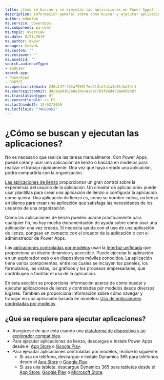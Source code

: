```yaml
---
title: ¿Cómo se buscan y se ejecutan las aplicaciones en Power Apps? | Microsoft Docs
description: Información general sobre cómo buscar y ejecutar aplicaciones de Power Apps.
author: mduelae
ms.service: powerapps
ms.component: pa-user
ms.topic: overview
ms.date: 8/21/2019
ms.author: mkaur
manager: kvivek
ms.custom: ''
ms.reviewer: ''
ms.assetid: ''
search.audienceType:
- enduser
search.app:
- PowerApps
- D365CE
ms.openlocfilehash: 246b147ff55a7959f7ee2f2cdfa1a1e01fbd7ef1
ms.sourcegitcommit: dd2a8a0362a8e1b64a1dac7b9f98d43da8d0bd87
ms.translationtype: HT
ms.contentlocale: es-ES
ms.lasthandoff: 12/02/2019
ms.locfileid: "74680452"
---
```

# <a name="how-do-i-find-and-run-apps"></a>¿Cómo se buscan y ejecutan las aplicaciones?

No es necesario que realice las tareas manualmente. Con Power Apps, puede crear y usar una aplicación de lienzo o basada en modelos para realizar el trabajo rápidamente. Una vez que haya creado una aplicación, podrá compartirla con la organización. 

[Las aplicaciones de lienzo](/powerapps/maker/canvas-apps/getting-started) proporcionan un gran control sobre la experiencia del usuario de la aplicación. Un creador de aplicaciones puede usar plantillas para crear una aplicación de lienzo o configurar la aplicación como quiera. Una aplicación de lienzo es, como su nombre indica, un lienzo en blanco para crear una aplicación que satisfaga las necesidades de los usuarios de una organización.

Como las aplicaciones de lienzo pueden usarse prácticamente para cualquier fin, no hay mucha documentación de ayuda sobre cómo usar una aplicación una vez creada. Si necesita ayuda con el uso de una aplicación de lienzo, póngase en contacto con el creador de la aplicación o con el administrador de Power Apps.

Las [aplicaciones controladas por modelos](/powerapps/maker/model-driven-apps/model-driven-app-overview) usan la [Interfaz unificada](unified-interface.md) que proporciona un diseño dinámico y accesible. Puede ejecutar la aplicación en un explorador web o en dispositivos móviles conocidos. La aplicación tiene varios componentes, entre los cuales se incluyen los paneles, los formularios, las vistas, los gráficos y los procesos empresariales, que contribuyen a facilitar el uso de la aplicación.

En esta sección se proporciona información acerca de cómo buscar y ejecutar aplicaciones de lienzo y controladas por modelos desde diversos lugares. También se proporciona información sobre cómo navegar y trabajar en una aplicación basada en modelos: [Uso de aplicaciones controladas por modelos](use-model-driven-apps.md).


## <a name="whats-required-to-run-apps"></a>¿Qué se requiere para ejecutar aplicaciones?
- Asegúrese de que está usando una [plataforma de dispositivo y un explorador compatibles](../maker/canvas-apps/limits-and-config.md).
- Para ejecutar aplicaciones de lienzo, descargue e instale Power Apps desde el [App Store](https://itunes.apple.com/app/powerapps/id1047318566?mt=8) o [Google Play](https://play.google.com/store/apps/details?id=com.microsoft.msapps).
- Para ejecutar aplicaciones controladas por modelos, realice lo siguiente:
    - Si usa un teléfono, descargue e instale Dynamics 365 para teléfonos desde el [App Store](https://itunes.apple.com/app/dynamics-crm-for-phones/id1003997947?ls=1&mt=8) o [Google Play](https://play.google.com/store/apps/details?id=com.microsoft.crm.crmphone). 
    - Si usa una tableta, descargue Dynamics 365 para tabletas desde el [App Store](https://itunes.apple.com/app/microsoft-dynamics-crm/id678800460?mt=8), [Google Play](https://play.google.com/store/apps/details?id=com.microsoft.crm.crmtablet) o [Microsoft Store](https://www.microsoft.com/store/p/microsoft-dynamics-365/9nblggh4rfqp).

